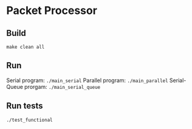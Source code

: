 # Packet Processor

## Build
`make clean all`

## Run
Serial program: `./main_serial`
Parallel program: `./main_parallel`
Serial-Queue prorgam: `./main_serial_queue`

## Run tests
`./test_functional`
